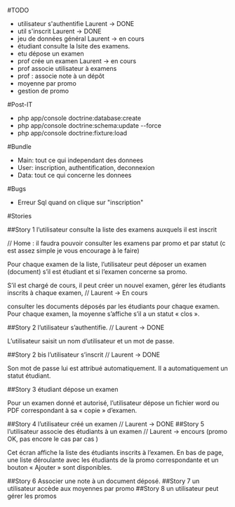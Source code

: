 #TODO
- utilisateur s'authentifie Laurent -> DONE
- util s'inscrit Laurent -> DONE 
- jeu de données général  Laurent -> en cours
- étudiant consulte la lsite des examens. 
- etu dépose un examen
- prof crée un examen Laurent -> en cours 
- prof associe utilisateur à examens
- prof : associe note à un dépôt 
- moyenne par promo
- gestion de promo


#Post-IT

- php app/console doctrine:database:create
- php app/console doctrine:schema:update --force
- php app/console doctrine:fixture:load

#Bundle
- Main: tout ce qui independant des donnees 
- User: inscription, authentification, deconnexion
- Data: tout ce qui concerne les donnees

#Bugs
- Erreur Sql quand on clique sur "inscription"


#Stories


##Story 1
 l’utilisateur consulte la liste des examens auxquels il est inscrit

// Home : il faudra pouvoir consulter les examens par promo et par statut (c est assez simple je vous encourage à le faire)

Pour chaque examen de la liste, l’utilisateur peut déposer un examen (document) s’il est étudiant et
si l’examen concerne sa promo. 

S’il est chargé de cours, il peut créer un nouvel examen, gérer les
étudiants inscrits à chaque examen, // Laurent -> En cours

consulter les documents déposés par les étudiants pour chaque
examen. Pour chaque examen, la moyenne s’affiche s’il a un statut « clos ».


##Story 2 
 l’utilisateur s’authentifie. // Laurent -> DONE 

L’utilisateur saisit un nom d’utilisateur et un mot de passe.

##Story 2 bis
 l’utilisateur s’inscrit // Laurent -> DONE 

Son mot de passe lui est attribué automatiquement. Il a automatiquement un statut étudiant.

##Story 3 
 étudiant dépose un examen

Pour un examen donné et autorisé, l’utilisateur dépose un fichier word ou PDF correspondant à sa
« copie » d’examen.

##Story 4
l’utilisateur créé un examen // Laurent -> DONE 
##Story 5
 l’utilisateur associe des étudiants à un examen // Laurent -> encours (promo OK, pas encore le cas par cas )

Cet écran affiche la liste des étudiants inscrits à l’examen. En bas de page, une liste déroulante avec
les étudiants de la promo correspondante et un bouton « Ajouter » sont disponibles.

##Story 6 
 Associer une note à un document déposé.
##Story 7
 un utilisateur accède aux moyennes par promo
##Story 8 
 un utilisateur peut gérer les promos
